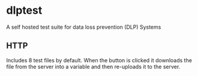 # dlptest

A self hosted test suite for data loss prevention (DLP) Systems

## HTTP
Includes 8 test files by default. When the button is clicked it downloads the file from the server into a variable and then re-uploads it to the server. 